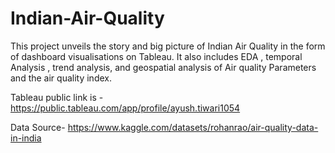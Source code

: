# Indian-Air-Quality
This project unveils the story and big picture of Indian Air Quality  in the form of dashboard visualisations on Tableau.
It also includes EDA , temporal Analysis , trend analysis, and geospatial analysis of Air quality Parameters and the air quality index.


Tableau public link is - https://public.tableau.com/app/profile/ayush.tiwari1054

Data Source- https://www.kaggle.com/datasets/rohanrao/air-quality-data-in-india
